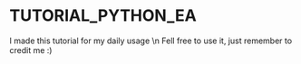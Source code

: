 # TUTORIAL_PYTHON_EA

I made this tutorial for my daily usage \n
Fell free to use it, just remember to credit me :)
